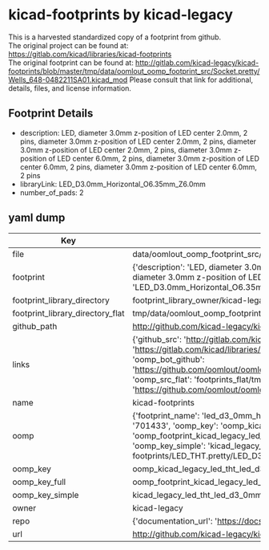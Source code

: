 # kicad-footprints by kicad-legacy  
This is a harvested standardized copy of a footprint from github.  
The original project can be found at:  
https://gitlab.com/kicad/libraries/kicad-footprints  
The original footprint can be found at:
http://gitlab.com/kicad-legacy/kicad-footprints/blob/master/tmp/data/oomlout_oomp_footprint_src/Socket.pretty/Wells_648-0482211SA01.kicad_mod
Please consult that link for additional, details, files, and license information.  
## Footprint Details
* description: LED, diameter 3.0mm z-position of LED center 2.0mm, 2 pins, diameter 3.0mm z-position of LED center 2.0mm, 2 pins, diameter 3.0mm z-position of LED center 2.0mm, 2 pins, diameter 3.0mm z-position of LED center 6.0mm, 2 pins, diameter 3.0mm z-position of LED center 6.0mm, 2 pins, diameter 3.0mm z-position of LED center 6.0mm, 2 pins  
* libraryLink: LED_D3.0mm_Horizontal_O6.35mm_Z6.0mm  
* number_of_pads: 2  
## yaml dump  
| Key | Value |  
| --- | --- |  
| file | data/oomlout_oomp_footprint_src/kicad-footprints/LED_THT.pretty/LED_D3.0mm_Horizontal_O6.35mm_Z6.0mm.kicad_mod |  
| footprint | {'description': 'LED, diameter 3.0mm z-position of LED center 2.0mm, 2 pins, diameter 3.0mm z-position of LED center 2.0mm, 2 pins, diameter 3.0mm z-position of LED center 2.0mm, 2 pins, diameter 3.0mm z-position of LED center 6.0mm, 2 pins, diameter 3.0mm z-position of LED center 6.0mm, 2 pins, diameter 3.0mm z-position of LED center 6.0mm, 2 pins', 'libraryLink': 'LED_D3.0mm_Horizontal_O6.35mm_Z6.0mm', 'number_of_pads': 2} |  
| footprint_library_directory | footprint_library_owner/kicad-legacy_kicad-footprints |  
| footprint_library_directory_flat | tmp/data/oomlout_oomp_footprint_src/footprints_flat/kicad_legacy_led_tht_led_d3_0mm_horizontal_o6_35mm_z6_0mm/working |  
| github_path | http://github.com/kicad-legacy/kicad-footprints/blob/master/tmp/data/oomlout_oomp_footprint_src/LED_THT.pretty/LED_D3.0mm_Horizontal_O6.35mm_Z6.0mm.kicad_mod |  
| links | {'github_src': 'http://gitlab.com/kicad-legacy/kicad-footprints/blob/master/tmp/data/oomlout_oomp_footprint_src/Socket.pretty/Wells_648-0482211SA01.kicad_mod', 'github_src_repo': 'https://gitlab.com/kicad/libraries/kicad-footprints', 'oomp_bot': 'tmp/data/oomlout_oomp_footprint_src/footprints/kicad_legacy_led_tht_led_d3_0mm_horizontal_o6_35mm_z6_0mm/working', 'oomp_bot_github': 'https://github.com/oomlout/oomlout_oomp_footprint_bot/tree/main/tmp/data/oomlout_oomp_footprint_src/footprints/kicad_legacy_led_tht_led_d3_0mm_horizontal_o6_35mm_z6_0mm/working', 'oomp_src_flat': 'footprints_flat/tmp/data/oomlout_oomp_footprint_src/footprints_flat/kicad_legacy_led_tht_led_d3_0mm_horizontal_o6_35mm_z6_0mm/working', 'oomp_src_flat_github': 'https://github.com/oomlout/oomlout_oomp_footprint_src/tree/main/tmp/data/oomlout_oomp_footprint_src/footprints_flat/kicad_legacy_led_tht_led_d3_0mm_horizontal_o6_35mm_z6_0mm/working'} |  
| name | kicad-footprints |  
| oomp | {'footprint_name': 'led_d3_0mm_horizontal_o6_35mm_z6_0mm', 'library_name': 'led_tht', 'md5': '701433b9bc0b90d3d796c6eb6e6badbd', 'md5_10': '701433b9bc', 'md5_5': '70143', 'md5_6': '701433', 'oomp_key': 'oomp_kicad_legacy_led_tht_led_d3_0mm_horizontal_o6_35mm_z6_0mm', 'oomp_key_extra': 'oomp_footprint_kicad_legacy_led_tht_led_d3_0mm_horizontal_o6_35mm_z6_0mm', 'oomp_key_full': 'oomp_footprint_kicad_legacy_led_tht_led_d3_0mm_horizontal_o6_35mm_z6_0mm_701433', 'oomp_key_simple': 'kicad_legacy_led_tht_led_d3_0mm_horizontal_o6_35mm_z6_0mm', 'original_filename': 'data/oomlout_oomp_footprint_src/kicad-footprints/LED_THT.pretty/LED_D3.0mm_Horizontal_O6.35mm_Z6.0mm.kicad_mod', 'owner_name': 'kicad_legacy'} |  
| oomp_key | oomp_kicad_legacy_led_tht_led_d3_0mm_horizontal_o6_35mm_z6_0mm |  
| oomp_key_full | oomp_footprint_kicad_legacy_led_tht_led_d3_0mm_horizontal_o6_35mm_z6_0mm |  
| oomp_key_simple | kicad_legacy_led_tht_led_d3_0mm_horizontal_o6_35mm_z6_0mm |  
| owner | kicad-legacy |  
| repo | {'documentation_url': 'https://docs.github.com/rest/repos/repos#get-a-repository', 'message': 'Not Found'} |  
| url | http://github.com/kicad-legacy/kicad-footprints |  

